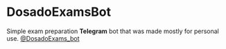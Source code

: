 # DosadoExamsBot
Simple exam preparation __Telegram__ bot that was made mostly for personal use.
[@DosadoExams_bot](https://t.me/dosadoexams_bot)
